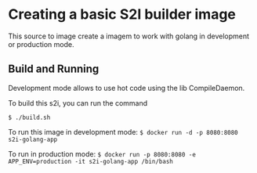 
# Creating a basic S2I builder image

This source to image create a imagem to work with golang in development or
production mode.

## Build and Running

Development mode allows to use hot code using the lib CompileDaemon.

To build this s2i, you can run the command

`$ ./build.sh`

To run this image in development mode:
`$ docker run -d -p 8080:8080 s2i-golang-app`

To run in production mode:
`$ docker run -p 8080:8080 -e APP_ENV=production -it s2i-golang-app /bin/bash`
